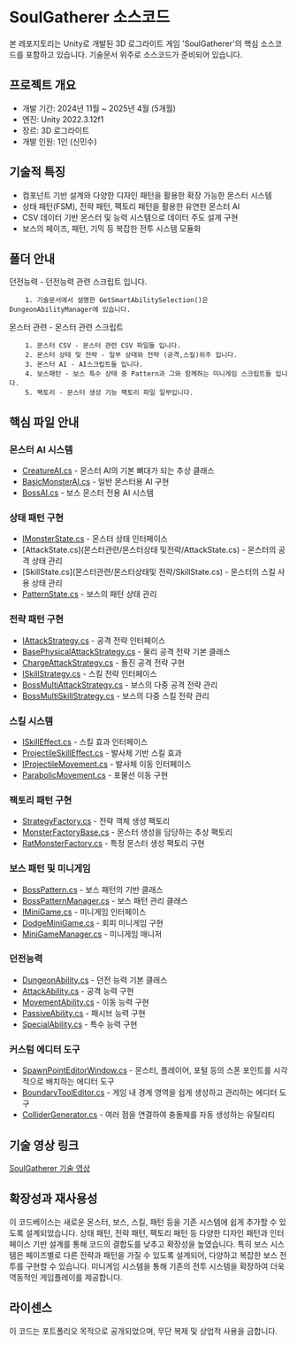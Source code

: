 # SoulGatherer 소스코드

본 레포지토리는 Unity로 개발된 3D 로그라이트 게임 'SoulGatherer'의 핵심 소스코드를 포함하고 있습니다.
기술문서 위주로 소스코드가 준비되어 있습니다.

## 프로젝트 개요

- 개발 기간: 2024년 11월 ~ 2025년 4월 (5개월)
- 엔진: Unity 2022.3.12f1
- 장르: 3D 로그라이트
- 개발 인원: 1인 (신민수)

## 기술적 특징

- 컴포넌트 기반 설계와 다양한 디자인 패턴을 활용한 확장 가능한 몬스터 시스템
- 상태 패턴(FSM), 전략 패턴, 팩토리 패턴을 활용한 유연한 몬스터 AI
- CSV 데이터 기반 몬스터 및 능력 시스템으로 데이터 주도 설계 구현
- 보스의 페이즈, 패턴, 기믹 등 복잡한 전투 시스템 모듈화

## 폴더 안내

던전능력 - 던전능력 관련 스크립트 입니다. 


        1. 기술문서에서 설명한 GetSmartAbilitySelection()은 DungeonAbilityManager에 있습니다.

몬스터 관련 - 몬스터 관련 스크립트

        1. 몬스터 CSV - 몬스터 관련 CSV 파일들 입니다.
        2. 몬스터 상태 및 전략 - 일부 상태와 전략 (공격,스킬)위주 입니다.
        3. 몬스터 AI - AI스크립트들 입니다.
        4. 보스패턴 - 보스 특수 상태 중 Pattern과 그와 함께하는 미니게임 스크립트들 입니다. 
        5. 팩토리 - 몬스터 생성 기능 팩토리 파일 일부입니다.

## 핵심 파일 안내


### 몬스터 AI 시스템

- [CreatureAI.cs](몬스터관련/몬스터AI/CreatureAI.cs) - 몬스터 AI의 기본 뼈대가 되는 추상 클래스
- [BasicMonsterAI.cs](몬스터관련/몬스터AI/BasicMonsterAI.cs) - 일반 몬스터용 AI 구현
- [BossAI.cs](몬스터관련/몬스터AI/BossAI.cs) - 보스 몬스터 전용 AI 시스템

### 상태 패턴 구현

- [IMonsterState.cs](몬스터관련/몬스터상태및전략/IMonsterState.cs) - 몬스터 상태 인터페이스
- [AttackState.cs](몬스터관련/몬스터상태 및전략/AttackState.cs) - 몬스터의 공격 상태 관리
- [SkillState.cs](몬스터관련/몬스터상태및 전략/SkillState.cs) - 몬스터의 스킬 사용 상태 관리
- [PatternState.cs](몬스터관련/보스패턴/PatternState.cs) - 보스의 패턴 상태 관리

### 전략 패턴 구현

- [IAttackStrategy.cs](몬스터관련/몬스터상태및전략/공격전략/IAttackStrategy.cs) - 공격 전략 인터페이스
- [BasePhysicalAttackStrategy.cs](몬스터관련/몬스터상태및전략/공격전략/BasePhysicalAttackStrategy.cs) - 물리 공격 전략 기본 클래스
- [ChargeAttackStrategy.cs](몬스터관련/몬스터상태및전략/공격전략/ChargeAttackStrategy.cs) - 돌진 공격 전략 구현
- [ISkillStrategy.cs](몬스터관련/몬스터상태및전략/스킬전략/ISkillStrategy.cs) - 스킬 전략 인터페이스
- [BossMultiAttackStrategy.cs](몬스터관련/몬스터상태및전략/공격전략/BossMultiAttackStrategy.cs) - 보스의 다중 공격 전략 관리
- [BossMultiSkillStrategy.cs](몬스터관련/몬스터상태및전략/스킬전략/BossMultiSkillStrategy.cs) - 보스의 다중 스킬 전략 관리

### 스킬 시스템

- [ISkillEffect.cs](몬스터관련/몬스터상태및전략/스킬전략/ISkillEffect.cs) - 스킬 효과 인터페이스
- [ProjectileSkillEffect.cs](몬스터관련/몬스터상태및전략/스킬전략/ProjectileSkillEffect.cs) - 발사체 기반 스킬 효과
- [IProjectileMovement.cs](몬스터관련/몬스터상태및전략/스킬전략/IProjectileMovement.cs) - 발사체 이동 인터페이스
- [ParabolicMovement.cs](몬스터관련/몬스터상태및전략/스킬전략/ParabolicMovement.cs) - 포물선 이동 구현

### 팩토리 패턴 구현

- [StrategyFactory.cs](몬스터관련/몬스터상태및전략/전략팩토리/StrategyFactory.cs) - 전략 객체 생성 팩토리
- [MonsterFactoryBase.cs](몬스터관련/팩토리/MonsterFactoryBase.cs) - 몬스터 생성을 담당하는 추상 팩토리
- [RatMonsterFactory.cs](몬스터관련/팩토리/RatMonsterFactory.cs) - 특정 몬스터 생성 팩토리 구현

### 보스 패턴 및 미니게임

- [BossPattern.cs](몬스터관련/보스패턴/BossPattern.cs) - 보스 패턴의 기반 클래스
- [BossPatternManager.cs](몬스터관련/보스패턴/BossPatternManager.cs) - 보스 패턴 관리 클래스
- [IMiniGame.cs](몬스터관련/보스패턴/미니게임/IMiniGame.cs) - 미니게임 인터페이스
- [DodgeMiniGame.cs](몬스터관련/보스패턴/미니게임/DodgeMiniGame.cs) - 회피 미니게임 구현
- [MiniGameManager.cs](몬스터관련/보스패턴/미니게임/MiniGameManager.cs) - 미니게임 매니저

### 던전능력

- [DungeonAbility.cs](던전능력/DungeonAbility.cs) - 던전 능력 기본 클래스
- [AttackAbility.cs](던전능력/AttackAbility/AttackAbility.cs) - 공격 능력 구현
- [MovementAbility.cs](던전능력/MovementAbility/MovementAbility.cs) - 이동 능력 구현
- [PassiveAbility.cs](던전능력/PassiveAbility/PassiveAbility.cs) - 패시브 능력 구현
- [SpecialAbility.cs](던전능력/SpecialAbility/SpecialAbility.cs) - 특수 능력 구현

### 커스텀 에디터 도구

- [SpawnPointEditorWindow.cs](커스텀에디터/SpawnPointEditorWindow.cs) - 몬스터, 플레이어, 포털 등의 스폰 포인트를 시각적으로 배치하는 에디터 도구
- [BoundaryToolEditor.cs](커스텀에디터/BoundaryToolEditor.cs) - 게임 내 경계 영역을 쉽게 생성하고 관리하는 에디터 도구
- [ColliderGenerator.cs](커스텀에디터/ColliderGenerator.cs) - 여러 점을 연결하여 충돌체를 자동 생성하는 유틸리티


## 기술 영상 링크

[SoulGatherer 기술 영상](https://www.youtube.com/watch?v=ltqY_8huh2c&t=0s)

## 확장성과 재사용성


이 코드베이스는 새로운 몬스터, 보스, 스킬, 패턴 등을 기존 시스템에 쉽게 추가할 수 있도록 설계되었습니다. 상태 패턴, 전략 패턴, 팩토리 패턴 등 다양한 디자인 패턴과 인터페이스 기반 설계를 통해 코드의 결합도를 낮추고 확장성을 높였습니다.
특히 보스 시스템은 페이즈별로 다른 전략과 패턴을 가질 수 있도록 설계되어, 다양하고 복잡한 보스 전투를 구현할 수 있습니다. 미니게임 시스템을 통해 기존의 전투 시스템을 확장하여 더욱 역동적인 게임플레이를 제공합니다.
## 라이센스
이 코드는 포트폴리오 목적으로 공개되었으며, 무단 복제 및 상업적 사용을 금합니다.